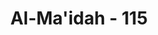 ---
title: "Al-Ma'idah - 115"
no: 115
arabic_no: ١١٥
ayah: قَالَ اللّٰهُ اِنِّيْ مُنَزِّلُهَا عَلَيْكُمْ ۚ فَمَنْ يَّكْفُرْ بَعْدُ مِنْكُمْ فَاِنِّيْٓ اُعَذِّبُهٗ عَذَابًا لَّآ اُعَذِّبُهٗٓ اَحَدًا مِّنَ الْعٰلَمِيْنَ ࣖ 
translation: "Allah berfirman, “Sungguh, Aku akan menurunkan hidangan itu kepadamu, tetapi barangsiapa kafir di antaramu setelah (turun hidangan) itu, maka sungguh, Aku akan mengazabnya dengan azab yang tidak pernah Aku timpakan kepada seorang pun di antara umat manusia (seluruh alam).”"
tafsir: "Dalam ayat ini diterangkan bahwa Allah mengabulkan doa tersebut dan menurunkan hidangan sesuai dengan permintaan mereka. Tetapi, dengan syarat bahwa sesudah turunnya hidangan itu, tidak boleh ada di antara mereka yang tetap kafir, atau kembali kafir sesudah beriman, karena mereka telah diberi pelajaran dan keterangan-keterangan tentang kekuasaan dan kebesaran Allah, kemudian diberi pula bukti nyata yang dapat mereka saksikan dengan panca indera mereka sendiri. Apabila masih ada di antara mereka yang kafir maka sepantasnya kemurkaan dan azab Allah ditimpakan kepada mereka, yang melebihi azab yang ditimpakan kepada orang-orang kafir lainnya.\n\nPendapat para ulama beragam mengenai macam makanan yang diturunkan Allah dalam hidangan tersebut. Tetapi masalah tersebut bukanlah masalah yang penting untuk dibicarakan, Al-Qur'an sendiri tidak menyebutkannya. Demikian pula Rasulullah saw. Yang perlu kita perhatikan ialah hubungan sebab akibat, serta isi dan tujuan dari kisah tersebut, untuk dijadikan iktibar dan pelajaran guna memperkokoh iman dan keyakinan kita kepada Allah dengan segala sifat-sifat kesempurnaan-Nya."
---
